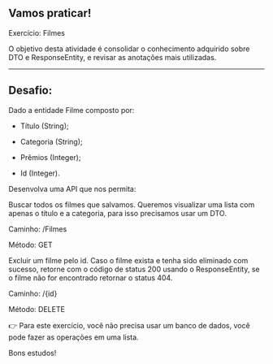 ## Vamos praticar!

Exercício: Filmes

O objetivo desta atividade é consolidar o conhecimento adquirido sobre DTO e ResponseEntity, e revisar as anotações mais utilizadas.

---
## Desafio:

Dado a entidade Filme composto por:

- Título (String);

- Categoria (String);

- Prêmios (Integer);

- Id (Integer).

Desenvolva uma API que nos permita:

Buscar todos os filmes que salvamos. Queremos visualizar uma lista com apenas o título e a categoria, para isso precisamos usar um DTO.

Caminho: /Filmes

Método: GET

Excluir um filme pelo id. Caso o filme exista e tenha sido eliminado com sucesso, retorne com o código de status 200 usando o ResponseEntity, se o filme não for encontrado retornar o status 404.

Caminho: /{id}

Método: DELETE

👉 Para este exercício, você não precisa usar um banco de dados, você pode fazer as operações em uma lista.

Bons estudos!
